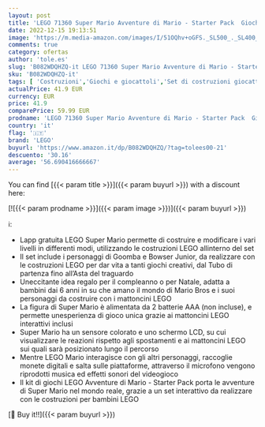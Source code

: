 ```yaml
---
layout: post
title: 'LEGO 71360 Super Mario Avventure di Mario - Starter Pack  Giochi per Bambini Creativi dai 6 Anni  Giocattolo da Costruire con Personaggi Interattivi'
date: 2022-12-15 19:13:51
image: 'https://m.media-amazon.com/images/I/51OQhv+oGFS._SL500_._SL400_.jpg'
comments: true
category: ofertas
author: 'tole.es'
slug: 'B082WDQHZQ-it LEGO 71360 Super Mario Avventure di Mario - Starter Pack...'
sku: 'B082WDQHZQ-it'
tags: [ 'Costruzioni','Giochi e giocattoli','Set di costruzioni giocattolo','lego','🇮🇹', ]
actualPrice: 41.9 EUR
currency: EUR
price: 41.9
comparePrice: 59.99 EUR
prodname: 'LEGO 71360 Super Mario Avventure di Mario - Starter Pack  Giochi per Bambini Creativi dai 6 Anni  Giocattolo da Costruire con Personaggi Interattivi'
country: 'it'
flag: '🇮🇹'
brand: 'LEGO'
buyurl: 'https://www.amazon.it/dp/B082WDQHZQ/?tag=tolees00-21'
descuento: '30.16'
average: '56.690416666667'
---
```


You can find [{{< param title >}}]({{< param buyurl >}}) with a discount here:

[![{{< param prodname >}}]({{< param image >}})]({{< param buyurl >}})

ℹ️:

- Lapp gratuita LEGO Super Mario permette di costruire e modificare i vari livelli in differenti modi, utilizzando le costruzioni LEGO allinterno del set
- Il set include i personaggi di Goomba e Bowser Junior, da realizzare con le costruzioni LEGO per dar vita a tanti giochi creativi, dal Tubo di partenza fino all’Asta del traguardo
- Uneccitante idea regalo per il compleanno o per Natale, adatta a bambini dai 6 anni in su che amano il mondo di Mario Bros e i suoi personaggi da costruire con i mattoncini LEGO
- La figura di Super Mario è alimentata da 2 batterie AAA (non incluse), e permette unesperienza di gioco unica grazie ai mattoncini LEGO interattivi inclusi
- Super Mario ha un sensore colorato e uno schermo LCD, su cui visualizzare le reazioni rispetto agli spostamenti e ai mattoncini LEGO sui quali sarà posizionato lungo il percorso
- Mentre LEGO Mario interagisce con gli altri personaggi, raccoglie monete digitali e salta sulle piattaforme, attraverso il microfono vengono riprodotti musica ed effetti sonori del videogioco
- Il kit di giochi LEGO Avventure di Mario - Starter Pack porta le avventure di Super Mario nel mondo reale, grazie a un set interattivo da realizzare con le costruzioni per bambini LEGO

[🛒 Buy it!!]({{< param buyurl >}})
